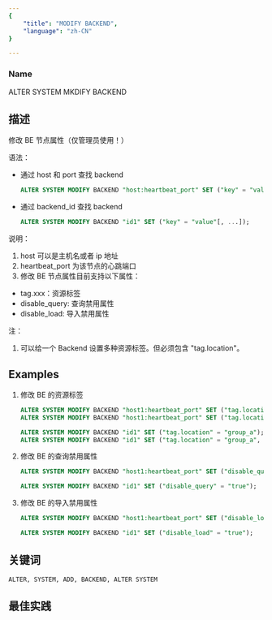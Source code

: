 ```yaml
---
{
    "title": "MODIFY BACKEND",
    "language": "zh-CN"
}

---
```


<!--
Licensed to the Apache Software Foundation (ASF) under one
or more contributor license agreements.  See the NOTICE file
distributed with this work for additional information
regarding copyright ownership.  The ASF licenses this file
to you under the Apache License, Version 2.0 (the
"License"); you may not use this file except in compliance
with the License.  You may obtain a copy of the License at

  http://www.apache.org/licenses/LICENSE-2.0

Unless required by applicable law or agreed to in writing,
software distributed under the License is distributed on an
"AS IS" BASIS, WITHOUT WARRANTIES OR CONDITIONS OF ANY
KIND, either express or implied.  See the License for the
specific language governing permissions and limitations
under the License.
-->


### Name

ALTER SYSTEM MKDIFY BACKEND

## 描述

修改 BE 节点属性（仅管理员使用！）

语法：

- 通过 host 和 port 查找 backend

    ```sql
    ALTER SYSTEM MODIFY BACKEND "host:heartbeat_port" SET ("key" = "value"[, ...]);
    ```

- 通过 backend_id 查找 backend

    ```sql
    ALTER SYSTEM MODIFY BACKEND "id1" SET ("key" = "value"[, ...]);
    ```

说明：

1. host 可以是主机名或者 ip 地址
2. heartbeat_port 为该节点的心跳端口
3. 修改 BE 节点属性目前支持以下属性：

- tag.xxx：资源标签
- disable_query: 查询禁用属性
- disable_load: 导入禁用属性        

注：
1. 可以给一个 Backend 设置多种资源标签。但必须包含 "tag.location"。

## Examples

1. 修改 BE 的资源标签

   ```sql
   ALTER SYSTEM MODIFY BACKEND "host1:heartbeat_port" SET ("tag.location" = "group_a");
   ALTER SYSTEM MODIFY BACKEND "host1:heartbeat_port" SET ("tag.location" = "group_a", "tag.compute" = "c1");
   ```

   ```sql
   ALTER SYSTEM MODIFY BACKEND "id1" SET ("tag.location" = "group_a");
   ALTER SYSTEM MODIFY BACKEND "id1" SET ("tag.location" = "group_a", "tag.compute" = "c1");
   ```

2. 修改 BE 的查询禁用属性
   
   ```sql
   ALTER SYSTEM MODIFY BACKEND "host1:heartbeat_port" SET ("disable_query" = "true");
   ```

    ```sql
   ALTER SYSTEM MODIFY BACKEND "id1" SET ("disable_query" = "true");
    ```   

3. 修改 BE 的导入禁用属性
   
   ```sql
   ALTER SYSTEM MODIFY BACKEND "host1:heartbeat_port" SET ("disable_load" = "true");
   ```

    ```sql
   ALTER SYSTEM MODIFY BACKEND "id1" SET ("disable_load" = "true");
    ```   

## 关键词

    ALTER, SYSTEM, ADD, BACKEND, ALTER SYSTEM

## 最佳实践

